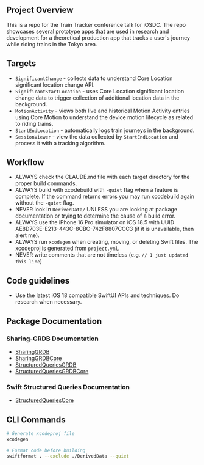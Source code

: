 ## Project Overview

This is a repo for the Train Tracker conference talk for iOSDC. The repo showcases several prototype apps that are used in research and development for a theoretical production app that tracks a user's journey while riding trains in the Tokyo area.

## Targets

- `SignificantChange` - collects data to understand Core Location significant location change API.
- `SignificantStartLocation` - uses Core Location significant location change data to trigger collection of additional location data in the background.
- `MotionActivity` - views both live and historical Motion Activity entries using Core Motion to understand the device motion lifecycle as related to riding trains.
- `StartEndLocation` - automatically logs train journeys in the background.
- `SessionViewer` - view the data collected by `StartEndLocation` and process it with a tracking algorithm.

## Workflow

- ALWAYS check the CLAUDE.md file with each target directory for the proper build commands.
- ALWAYS build with xcodebuild with `-quiet` flag when a feature is complete. If the command returns errors you may run xcodebuild again without the `-quiet` flag.
- NEVER look in `DerivedData/` UNLESS you are looking at package documentation or trying to determine the cause of a build error.
- ALWAYS use the iPhone 16 Pro simulator on iOS 18.5 with UUID AE8D703E-E213-443C-8CBC-742F8807CCC3 (if it is unavailable, then alert me).
- ALWAYS run `xcodegen` when creating, moving, or deleting Swift files. The xcodeproj is generated from `project.yml`.
- NEVER write comments that are not timeless (e.g. `// I just updated this line`)

## Code guidelines

- Use the latest iOS 18 compatible SwiftUI APIs and techniques. Do research when necessary.

## Package Documentation

### Sharing-GRDB Documentation
- [SharingGRDB](./DerivedData/train-tracker-talk/SourcePackages/checkouts/sharing-grdb/Sources/SharingGRDB/Documentation.docc)
- [SharingGRDBCore](./DerivedData/train-tracker-talk/SourcePackages/checkouts/sharing-grdb/Sources/SharingGRDBCore/Documentation.docc)
- [StructuredQueriesGRDB](./DerivedData/train-tracker-talk/SourcePackages/checkouts/sharing-grdb/Sources/StructuredQueriesGRDB/Documentation.docc)
- [StructuredQueriesGRDBCore](./DerivedData/train-tracker-talk/SourcePackages/checkouts/sharing-grdb/Sources/StructuredQueriesGRDBCore/Documentation.docc)

### Swift Structured Queries Documentation
- [StructuredQueriesCore](./DerivedData/train-tracker-talk/SourcePackages/checkouts/swift-structured-queries/Sources/StructuredQueriesCore/Documentation.docc)

## CLI Commands

```zsh
# Generate xcodeproj file
xcodegen

# Format code before building
swiftformat . --exclude ./DerivedData --quiet
```
